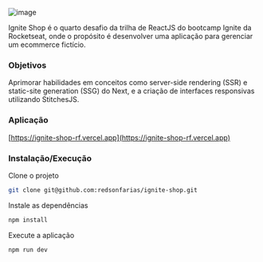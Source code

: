 ![image](https://github.com/redsonfarias/ignite-shop/assets/130811163/f647f5ac-c626-490b-8c55-e9e88a0a1377)

Ignite Shop é o quarto desafio da trilha de ReactJS do bootcamp Ignite da Rocketseat, onde o propósito é desenvolver uma aplicação para gerenciar um ecommerce fictício.

### Objetivos
Aprimorar habilidades em conceitos como server-side rendering (SSR) e static-site generation (SSG) do Next, e a criação de interfaces responsivas utilizando StitchesJS.

### Aplicação
[https://ignite-shop-rf.vercel.app](https://ignite-shop-rf.vercel.app)

### Instalação/Execução
Clone o projeto
```sh
git clone git@github.com:redsonfarias/ignite-shop.git
```

Instale as dependências
```sh
npm install
```

Execute a aplicação
```sh
npm run dev
```
